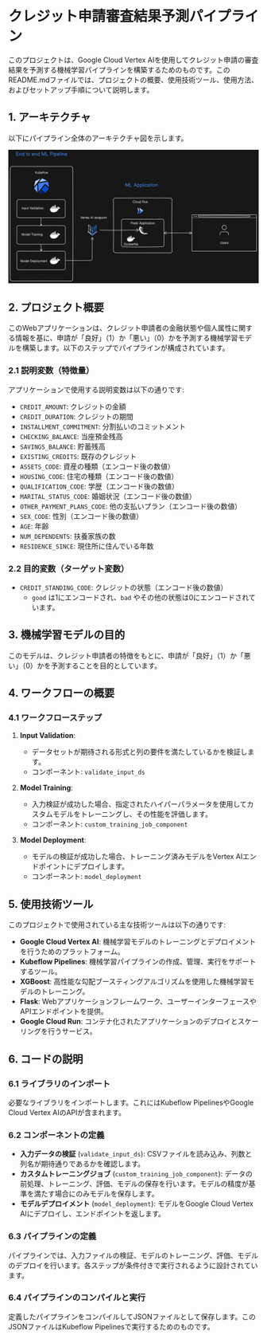 # クレジット申請審査結果予測パイプライン

このプロジェクトは、Google Cloud Vertex AIを使用してクレジット申請の審査結果を予測する機械学習パイプラインを構築するためのものです。このREADME.mdファイルでは、プロジェクトの概要、使用技術ツール、使用方法、およびセットアップ手順について説明します。

## 1. アーキテクチャ

以下にパイプライン全体のアーキテクチャ図を示します。

![Kubeflow Architecture](image/kubeflow.png)

## 2. プロジェクト概要

このWebアプリケーションは、クレジット申請者の金融状態や個人属性に関する情報を基に、申請が「良好」（1）か「悪い」（0）かを予測する機械学習モデルを構築します。以下のステップでパイプラインが構成されています。

### 2.1 説明変数（特徴量）

アプリケーションで使用する説明変数は以下の通りです:
- `CREDIT_AMOUNT`: クレジットの金額
- `CREDIT_DURATION`: クレジットの期間
- `INSTALLMENT_COMMITMENT`: 分割払いのコミットメント
- `CHECKING_BALANCE`: 当座預金残高
- `SAVINGS_BALANCE`: 貯蓄残高
- `EXISTING_CREDITS`: 既存のクレジット
- `ASSETS_CODE`: 資産の種類（エンコード後の数値）
- `HOUSING_CODE`: 住宅の種類（エンコード後の数値）
- `QUALIFICATION_CODE`: 学歴（エンコード後の数値）
- `MARITAL_STATUS_CODE`: 婚姻状況（エンコード後の数値）
- `OTHER_PAYMENT_PLANS_CODE`: 他の支払いプラン（エンコード後の数値）
- `SEX_CODE`: 性別（エンコード後の数値）
- `AGE`: 年齢
- `NUM_DEPENDENTS`: 扶養家族の数
- `RESIDENCE_SINCE`: 現住所に住んでいる年数

### 2.2 目的変数（ターゲット変数）

- `CREDIT_STANDING_CODE`: クレジットの状態（エンコード後の数値）
  - `good` は1にエンコードされ、`bad` やその他の状態は0にエンコードされています。

## 3. 機械学習モデルの目的

このモデルは、クレジット申請者の特徴をもとに、申請が「良好」（1）か「悪い」（0）かを予測することを目的としています。

## 4. ワークフローの概要

### 4.1 ワークフローステップ

1. **Input Validation**:
   - データセットが期待される形式と列の要件を満たしているかを検証します。
   - コンポーネント: `validate_input_ds`

2. **Model Training**:
   - 入力検証が成功した場合、指定されたハイパーパラメータを使用してカスタムモデルをトレーニングし、その性能を評価します。
   - コンポーネント: `custom_training_job_component`

3. **Model Deployment**:
   - モデルの検証が成功した場合、トレーニング済みモデルをVertex AIエンドポイントにデプロイします。
   - コンポーネント: `model_deployment`

## 5. 使用技術ツール

このプロジェクトで使用されている主な技術ツールは以下の通りです:

- **Google Cloud Vertex AI**: 機械学習モデルのトレーニングとデプロイメントを行うためのプラットフォーム。
- **Kubeflow Pipelines**: 機械学習パイプラインの作成、管理、実行をサポートするツール。
- **XGBoost**: 高性能な勾配ブースティングアルゴリズムを使用した機械学習モデルのトレーニング。
- **Flask**: Webアプリケーションフレームワーク、ユーザーインターフェースやAPIエンドポイントを提供。
- **Google Cloud Run**: コンテナ化されたアプリケーションのデプロイとスケーリングを行うサービス。


## 6. コードの説明

### 6.1 ライブラリのインポート

必要なライブラリをインポートします。これにはKubeflow PipelinesやGoogle Cloud Vertex AIのAPIが含まれます。

### 6.2 コンポーネントの定義

- **入力データの検証** (`validate_input_ds`): CSVファイルを読み込み、列数と列名が期待通りであるかを確認します。
- **カスタムトレーニングジョブ** (`custom_training_job_component`): データの前処理、トレーニング、評価、モデルの保存を行います。モデルの精度が基準を満たす場合にのみモデルを保存します。
- **モデルデプロイメント** (`model_deployment`): モデルをGoogle Cloud Vertex AIにデプロイし、エンドポイントを返します。

### 6.3 パイプラインの定義

パイプラインでは、入力ファイルの検証、モデルのトレーニング、評価、モデルのデプロイを行います。各ステップが条件付きで実行されるように設計されています。

### 6.4 パイプラインのコンパイルと実行

定義したパイプラインをコンパイルしてJSONファイルとして保存します。このJSONファイルはKubeflow Pipelinesで実行するためのものです。


